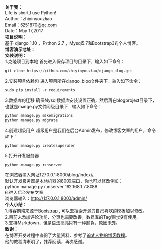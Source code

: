 **关于我：**  
Life is short,I use Python!  
Author：zhiyinyouzhao  
Email：5251870@qq.com  
Date：May 17,2017  
**项目说明：**  
基于 django 1.10 ，Python 2.7 ，Mysql5.7和Bootstrap3的个人博客。    
**博客演示地址：**    
**安装说明：**   
1.克隆项目到本地
首先进入保存项目的目录下，输入如下命令：
```python
git clone https://github.com/zhiyinyouzhao/django_blog.git
```
2.安装项目依赖包
进入项目所在django_blog文件夹下，输入如下命令：
```python
sudo pip install -r requirements
```
3.数据库的迁移
确保Mysql数据库安装设置正确，然后再在blogproject目录下，也就是mange.py文件同级目录下，输入如下命令：
```python
python manage.py makemigrations
python manage.py migrate
```
4.创建超级用户
超级用户是我们在后台Admin发布，修改博客文章的用户，命令如下：
```python
python manage.py createsuperuser
```
5.打开开发服务器
```python
python manage.py runserver
```
在浏览器输入网址127.0.0.1:8000/blog/index/。    
默认开发服务器是本地机器的8000端口，你也可以修改例如：    
python manage.py runserver 192.168.1.7:8088    
6.进入后台发布文章    
浏览器输入：http://127.0.0.1:8000/admin/    
**个人小结：**    
1.博客前端来源于[Bootstrap](http://www.bootcss.com/) , 可以去搜索开源的自己喜欢的模板加以修改。    
2.目前未添加评论功能，分页也需要改善，数据库的Tag表也没有使用。   
3.支持Markdown，但是语法高亮只有一种颜色，原因未知。   
**致谢：**    
在博客开发过程中查阅了大量资料，参考了[追梦人物的博客教程](http://zmrenwu.com/)。    
他的教程清晰明了，推荐阅读，再次感谢。

